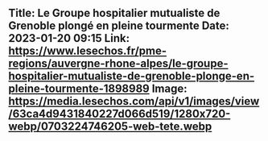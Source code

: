 Title: Le Groupe hospitalier mutualiste de Grenoble plongé en pleine tourmente
Date: 2023-01-20 09:15
Link: https://www.lesechos.fr/pme-regions/auvergne-rhone-alpes/le-groupe-hospitalier-mutualiste-de-grenoble-plonge-en-pleine-tourmente-1898989
Image: https://media.lesechos.com/api/v1/images/view/63ca4d9431840227d066d519/1280x720-webp/0703224746205-web-tete.webp
---
